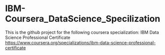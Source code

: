 # IBM-Coursera_DataScience_Specilization
This is the github project for the following coursera specialization:  IBM Data Science Professional Certificate  
https://www.coursera.org/specializations/ibm-data-science-professional-certificate

